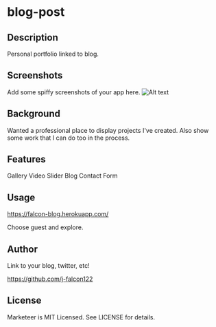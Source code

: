 # blog-post

## Description

Personal portfolio linked to blog.

## Screenshots

Add some spiffy screenshots of your app here.
![Alt text](/relative/path/to/screenshot.png?raw=true "Index")

## Background

Wanted a professional place to display projects I've created. Also show some work that I can do too in the process. 

## Features

Gallery
Video Slider
Blog
Contact Form

## Usage

https://falcon-blog.herokuapp.com/

Choose guest and explore.

## Author

Link to your blog, twitter, etc!

https://github.com/j-falcon122

## License

Marketeer is MIT Licensed. See LICENSE for details.
